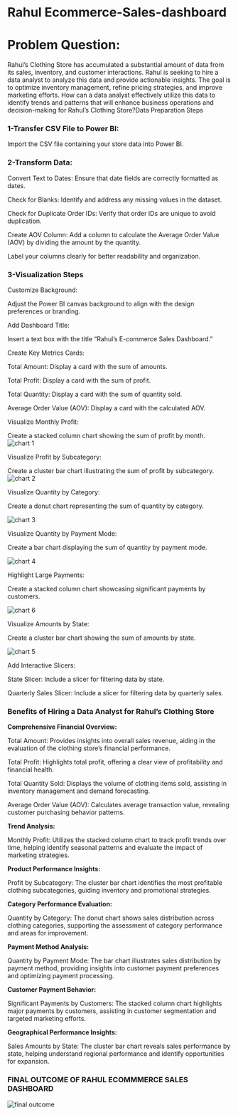 # Rahul Ecommerce-Sales-dashboard
# Problem Question:

Rahul’s Clothing Store has accumulated a substantial amount of data from its sales, inventory, and customer interactions. Rahul is seeking to hire a data analyst to analyze this data and provide actionable insights. The goal is to optimize inventory management, refine pricing strategies, and improve marketing efforts. How can a data analyst effectively utilize this data to identify trends and patterns that will enhance business operations and decision-making for Rahul’s Clothing Store?Data Preparation Steps

### 1-Transfer CSV File to Power BI:

Import the CSV file containing your store data into Power BI.

 ### 2-Transform Data:

Convert Text to Dates: Ensure that date fields are correctly formatted as dates.

Check for Blanks: Identify and address any missing values in the dataset.

Check for Duplicate Order IDs: Verify that order IDs are unique to avoid duplication.

Create AOV Column: Add a column to calculate the Average Order Value (AOV) by dividing the amount by the quantity.

Label your columns clearly for better readability and organization.

### 3-Visualization Steps

Customize Background:

Adjust the Power BI canvas background to align with the design preferences or branding.

Add Dashboard Title:

Insert a text box with the title “Rahul’s E-commerce Sales Dashboard.”

Create Key Metrics Cards:

Total Amount: Display a card with the sum of amounts.

Total Profit: Display a card with the sum of profit.

Total Quantity: Display a card with the sum of quantity sold.

Average Order Value (AOV): Display a card with the calculated AOV.

Visualize Monthly Profit:

Create a stacked column chart showing the sum of profit by month.
![chart 1](https://github.com/user-attachments/assets/e06d098c-eb28-4dd0-ae21-5a7a3e78286e)

Visualize Profit by Subcategory:

Create a cluster bar chart illustrating the sum of profit by subcategory.
![chart 2](https://github.com/user-attachments/assets/f78dcff8-3587-467a-9221-a260fedfe174)

Visualize Quantity by Category:

Create a donut chart representing the sum of quantity by category.

![chart 3](https://github.com/user-attachments/assets/79a75bbb-95ad-4843-bee2-e84bded85364)

Visualize Quantity by Payment Mode:

Create a bar chart displaying the sum of quantity by payment mode.

![chart 4](https://github.com/user-attachments/assets/188f1cb8-8cf2-4364-a16e-2e6e4daa32cd)

Highlight Large Payments:

Create a stacked column chart showcasing significant payments by customers.

![chart 6](https://github.com/user-attachments/assets/5e713656-d350-4071-a9a7-693060871b92)

Visualize Amounts by State:

Create a cluster bar chart showing the sum of amounts by state.

![chart 5](https://github.com/user-attachments/assets/d07df737-0536-456e-bf42-4560ad592d6b)

Add Interactive Slicers:

State Slicer: Include a slicer for filtering data by state.

Quarterly Sales Slicer: Include a slicer for filtering data by quarterly sales.

### Benefits of Hiring a Data Analyst for Rahul’s Clothing Store

**Comprehensive Financial Overview:**

Total Amount: Provides insights into overall sales revenue, aiding in the evaluation of the clothing store’s financial performance.

Total Profit: Highlights total profit, offering a clear view of profitability and financial health.

Total Quantity Sold: Displays the volume of clothing items sold, assisting in inventory management and demand forecasting.

Average Order Value (AOV): Calculates average transaction value, revealing customer purchasing behavior patterns.

**Trend Analysis:**

Monthly Profit: Utilizes the stacked column chart to track profit trends over time, helping identify seasonal patterns and evaluate the impact of marketing strategies.

**Product Performance Insights:**

Profit by Subcategory: The cluster bar chart identifies the most profitable clothing subcategories, guiding inventory and promotional strategies.

**Category Performance Evaluation:**

Quantity by Category: The donut chart shows sales distribution across clothing categories, supporting the assessment of category performance and areas for improvement.

**Payment Method Analysis:**

Quantity by Payment Mode: The bar chart illustrates sales distribution by payment method, providing insights into customer payment preferences and optimizing payment processing.

**Customer Payment Behavior:**

Significant Payments by Customers: The stacked column chart highlights major payments by customers, assisting in customer segmentation and targeted marketing efforts.

**Geographical Performance Insights:**

Sales Amounts by State: The cluster bar chart reveals sales performance by state, helping understand regional performance and identify opportunities for expansion.

### FINAL OUTCOME OF RAHUL ECOMMMERCE SALES DASHBOARD

![final outcome](https://github.com/user-attachments/assets/cff3f08b-4208-4031-81d7-38ea80150529)


